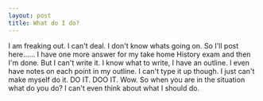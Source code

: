```yaml
--- 
layout: post
title: What do I do?
---
```

I am freaking out. I can't deal. I don't know whats going on. So I'll post here...... I have one more answer for my take home History exam and then I'm done. But I can't write it. I know what to write, I have an outline. I even have notes on each point in my outline. I can't type it up though. I just can't make myself do it. DO IT. DOO IT. Wow. So when you are in the situation what do you do? I can't even think about what I should do.

